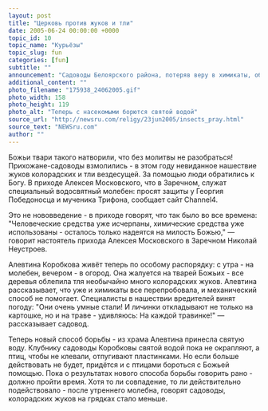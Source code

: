```yaml
---
layout: post
title: "Церковь против жуков и тли"
date: 2005-06-24 00:00:00 +0000
topic_id: 10
topic_name: "Курьёзы"
topic_slug: fun
categories: [fun]
subtitle: ""
announcement: "Садоводы Белоярского района, потеряв веру в химикаты, обратились за помощью к Церкви. Теперь вредителей здесь изгоняют святой водой."
additional_content: ""
photo_filename: "175938_24062005.gif"
photo_width: 158
photo_height: 119
photo_alt: "Теперь с насекомыми борются святой водой"
source_url: "http://newsru.com/religy/23jun2005/insects_pray.html"
source_text: "NEWSru.com"
author: ""
---
```

Божьи твари такого натворили, что без молитвы не разобраться! Прихожане-садоводы взмолились - в этом году невиданное нашествие жуков колорадских и тли вездесущей. За помощью люди обратились к Богу. В приходе Алексея Московского, что в Заречном, служат специальный водосвятный молебен: просят защиты у Георгия Победоносца и мученика Трифона, сообщает сайт Channel4.

Это не нововведение - в приходе говорят, что так было во все времена: "Человеческие средства уже исчерпаны, химические средства уже использованы - осталось только надеятся на милость Божью," &mdash; говорит настоятель прихода Алексея Московского в Заречном Николай Неустроев.

Алевтина Коробкова живёт теперь по особому распорядку: с утра - на молебен, вечером - в огород. Она жалуется на тварей Божьих - все деревья облепила тля необычайно много колорадских жуков. Алевтина рассказывает, что уже и химикаты все перепробовала, и механический способ не помогает. Специалисты в нашествии вредителей винят погоду: "Они очень умные стали! И личинки откладывают не только на картошке, но и на траве - удивляюсь: На каждой травинке!" &mdash; рассказывает садовод.

Теперь новый способ борьбы - из храма Алевтина принесла святую воду. Клубнику садоводы Коробковы святой водой пока не окрапляют, а птиц, чтобы не клевали, отпугивают пластинками. Но если больше действовать не будет, придётся и с птицами бороться с Божьей помощью. Пока о результатах нового способа борьбы говорить рано - должно пройти время. Хотя то ли совпадение, то ли действительно подействовало - после утреннего молебна, говорят садоводы, колорадских жуков на грядках стало меньше.
